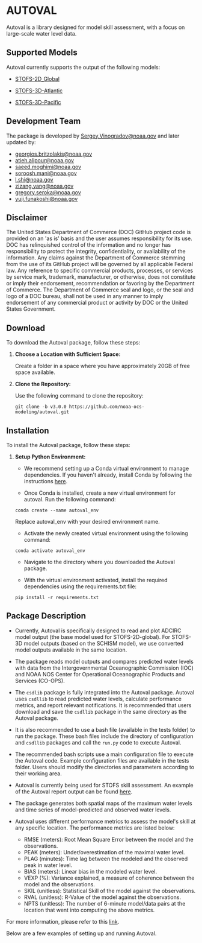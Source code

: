 # AUTOVAL
Autoval is a library designed for model skill assessment, with a focus on large-scale water level data.

## Supported Models
Autoval currently supports the output of the following models: 

- [STOFS-2D_Global](https://noaa-gestofs-pds.s3.amazonaws.com/README.html)

- [STOFS-3D-Atlantic](https://noaa-nos-stofs3d-pds.s3.amazonaws.com/README.html) 

- [STOFS-3D-Pacific](https://ocean.weather.gov/estofs/estofs_pacific_surge_info.php)

## Development Team
The package is developed by Sergey.Vinogradov@noaa.gov and later updated by:

- georgios.britzolakis@noaa.gov
- atieh.alipour@noaa.gov
- saeed.moghimi@noaa.gov
- soroosh.mani@noaa.gov
- l.shi@noaa.gov
- zizang.yang@noaa.gov
- gregory.seroka@noaa.gov
- yuji.funakoshi@noaa.gov

## Disclaimer
The United States Department of Commerce (DOC) GitHub project code is provided on an 'as is' basis and the user assumes responsibility for its use. DOC has relinquished control of the information and no longer has responsibility to protect the integrity, confidentiality, or availability of the information. Any claims against the Department of Commerce stemming from the use of its GitHub project will be governed by all applicable Federal law. Any reference to specific commercial products, processes, or services by service mark, trademark, manufacturer, or otherwise, does not constitute or imply their endorsement, recommendation or favoring by the Department of Commerce. The Department of Commerce seal and logo, or the seal and logo of a DOC bureau, shall not be used in any manner to imply endorsement of any commercial product or activity by DOC or the United States Government.

## Download
To download the Autoval package, follow these steps:
1. **Choose a Location with Sufficient Space:**

   Create a folder in a space where you have approximately 20GB of free space available.

2. **Clone the Repository:**
   
   Use the following command to clone the repository:
   ```
   git clone -b v3.0.0 https://github.com/noaa-ocs-modeling/autoval.git
   ```
## Installation
To install the Autoval package, follow these steps:

1. **Setup Python Environment:**
   
   - We recommend setting up a Conda virtual environment to manage dependencies. If you haven't already, install Conda by following the instructions [here](https://docs.anaconda.com/free/miniconda/).

   - Once Conda is installed, create a new virtual environment for autoval. Run the following command:
   
   ```
   conda create --name autoval_env
   ```
   Replace autoval_env with your desired environment name.

   - Activate the newly created virtual environment using the following command:
   ```
   conda activate autoval_env
   ```
    
   - Navigate to the directory where you downloaded the Autoval package.

   - With the virtual environment activated, install the required dependencies using the requirements.txt file:
   
   ```
   pip install -r requirements.txt
   ```

## Package Description
- Currently, Autoval is specifically designed to read and plot ADCIRC model output (the base model used for STOFS-2D-global). For STOFS-3D model outputs (based on the SCHISM model), we use converted model outputs available in the same location.

- The package reads model outputs and compares predicted water levels with data from the Intergovernmental Oceanographic Commission (IOC) and NOAA NOS Center for Operational Oceanographic Products and Services (CO-OPS).

- The `csdlib` package is fully integrated into the Autoval package. Autoval uses `csdllib` to read predicted water levels, calculate performance metrics, and report relevant notifications. It is recommended that users download and save the `csdllib` package in the same directory as the Autoval package.

- It is also recommended to use a bash file (available in the tests folder) to run the package. These bash files include the directory of configuration and `csdllib` packages and call the `run.py` code to execute Autoval.

- The recommended bash scripts use a main configuration file to execute the Autoval code. Example configuration files are available in the tests folder. Users should modify the directories and parameters according to their working area.

- Autoval is currently being used for STOFS skill assessment. An example of the Autoval report output can be found [here](https://polar.ncep.noaa.gov/estofs/autoval/estofs.glo/index.htm).

- The package generates both spatial maps of the maximum water levels and time series of model-predicted and observed water levels.

- Autoval uses different performance metrics to assess the model's skill at any specific location. The performance metrics are listed below:

    - RMSE (meters): Root Mean Square Error between the model and the observations.
    - PEAK (meters): Under/overestimation of the maximal water level.
    - PLAG (minutes): Time lag between the modeled and the observed peak in water level.
    - BIAS (meters): Linear bias in the modeled water level.
    - VEXP (%): Variance explained, a measure of coherence between the model and the observations.
    - SKIL (unitless): Statistical Skill of the model against the observations.
    - RVAL (unitless): R-Value of the model against the observations.
    - NPTS (unitless): The number of 6-minute model/data pairs at the location that went into computing the above metrics.

For more information, please refer to this [link](https://polar.ncep.noaa.gov/estofs/glo.htm).

Below are a few examples of setting up and running Autoval.

   
   

   

   







